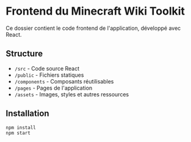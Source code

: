 # Frontend du Minecraft Wiki Toolkit

Ce dossier contient le code frontend de l'application, développé avec React.

## Structure

- `/src` - Code source React
- `/public` - Fichiers statiques
- `/components` - Composants réutilisables
- `/pages` - Pages de l'application
- `/assets` - Images, styles et autres ressources

## Installation

```bash
npm install
npm start
```